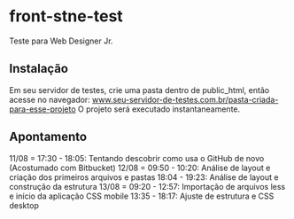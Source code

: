 # front-stne-test

Teste para Web Designer Jr.

## Instalação
Em seu servidor de testes, crie uma pasta dentro de public_html, então acesse no navegador: www.seu-servidor-de-testes.com.br/pasta-criada-para-esse-projeto
O projeto será executado instantaneamente.

## Apontamento
11/08 = 17:30 - 18:05: Tentando descobrir como usa o GitHub de novo (Acostumado com Bitbucket)
12/08 = 09:50 - 10:20: Análise de layout e criação dos primeiros arquivos e pastas
		18:04 - 19:23: Análise de layout e construção da estrutura
13/08 = 09:20 - 12:57: Importação de arquivos less e início da aplicação CSS mobile
		13:35 - 18:17: Ajuste de estrutura e CSS desktop
